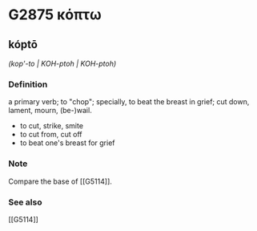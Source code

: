 # G2875 κόπτω

## kóptō

_(kop'-to | KOH-ptoh | KOH-ptoh)_

### Definition

a primary verb; to "chop"; specially, to beat the breast in grief; cut down, lament, mourn, (be-)wail.

- to cut, strike, smite
- to cut from, cut off
- to beat one's breast for grief

### Note

Compare the base of [[G5114]].

### See also

[[G5114]]

